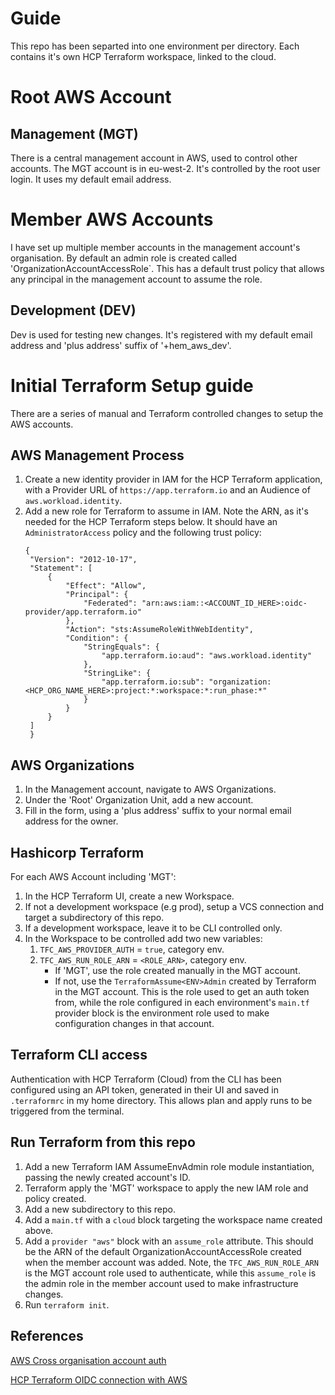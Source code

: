 # Guide

This repo has been separted into one environment per directory. Each contains it's own HCP Terraform workspace, linked
to the cloud.

# Root AWS Account

## Management (MGT)
There is a central management account in AWS, used to control other accounts. The MGT account is in eu-west-2. It's
controlled by the root user login. It uses my default email address.

# Member AWS Accounts
I have set up multiple member accounts in the management account's organisation. By default an admin role is created
called 'OrganizationAccountAccessRole`. This has a default trust policy that allows any principal in the
management account to assume the role.

## Development (DEV)
Dev is used for testing new changes. It's registered with my default email address and 'plus address' suffix of
'+hem_aws_dev'.

# Initial Terraform Setup guide
There are a series of manual and Terraform controlled changes to setup the AWS accounts.

## AWS Management Process
1. Create a new identity provider in IAM for the HCP Terraform application, with a Provider URL of
   `https://app.terraform.io` and an Audience of `aws.workload.identity`.
2. Add a new role for Terraform to assume in IAM. Note the ARN, as it's needed for the HCP Terraform steps below. It should have an `AdministratorAccess` policy and the following trust policy:
   ```
   {
    "Version": "2012-10-17",
    "Statement": [
        {
            "Effect": "Allow",
            "Principal": {
                "Federated": "arn:aws:iam::<ACCOUNT_ID_HERE>:oidc-provider/app.terraform.io"
            },
            "Action": "sts:AssumeRoleWithWebIdentity",
            "Condition": {
                "StringEquals": {
                    "app.terraform.io:aud": "aws.workload.identity"
                },
                "StringLike": {
                    "app.terraform.io:sub": "organization:<HCP_ORG_NAME_HERE>:project:*:workspace:*:run_phase:*"
                }
            }
        }
    ]
    }
    ```   

## AWS Organizations
1. In the Management account, navigate to AWS Organizations.
2. Under the 'Root' Organization Unit, add a new account.
3. Fill in the form, using a 'plus address' suffix to your normal email address for the owner.

## Hashicorp Terraform
For each AWS Account including 'MGT':
1. In the HCP Terraform UI, create a new Workspace.
2. If not a development workspace (e.g prod), setup a VCS connection and target a subdirectory of this repo.
3. If a development workspace, leave it to be CLI controlled only. 
4. In the Workspace to be controlled add two new variables:
   1. `TFC_AWS_PROVIDER_AUTH` = `true`, category env.
   2. `TFC_AWS_RUN_ROLE_ARN` = `<ROLE_ARN>`, category env.
      - If 'MGT', use the role created manually in the MGT account.
      - If not, use the `TerraformAssume<ENV>Admin` created by Terraform in the MGT account. This is the role used to
        get an auth token from, while the role configured in each environment's `main.tf` provider block is the
        environment role used to make configuration changes in that account.

## Terraform CLI access
Authentication with HCP Terraform (Cloud) from the CLI has been configured using an API token, generated in their UI and saved in
`.terraformrc` in my home directory. This allows plan and apply runs to be triggered from the terminal.

## Run Terraform from this repo
1. Add a new Terraform IAM AssumeEnvAdmin role module instantiation, passing the newly created account's ID.
2. Terraform apply the 'MGT' workspace to apply the new IAM role and policy created.
3. Add a new subdirectory to this repo.
4. Add a `main.tf` with a `cloud` block targeting the workspace name created above.
5. Add a `provider "aws"` block with an `assume_role` attribute. This should be the ARN of the default
   OrganizationAccountAccessRole created when the member account was added. Note, the `TFC_AWS_RUN_ROLE_ARN` is the MGT
   account role used to authenticate, while this `assume_role` is the admin role in the member account used to make
   infrastructure changes.
6. Run `terraform init`.

## References
[AWS Cross organisation account auth](https://docs.aws.amazon.com/organizations/latest/userguide/orgs_manage_accounts_access-cross-account-role.html)

[HCP Terraform OIDC connection with AWS](https://aws.amazon.com/blogs/apn/simplify-and-secure-terraform-workflows-on-aws-with-dynamic-provider-credentials/)